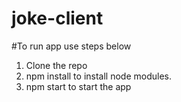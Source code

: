 # joke-client

#To run app use steps below

1. Clone the repo
2. npm install to install node modules.
3. npm start to start the app
